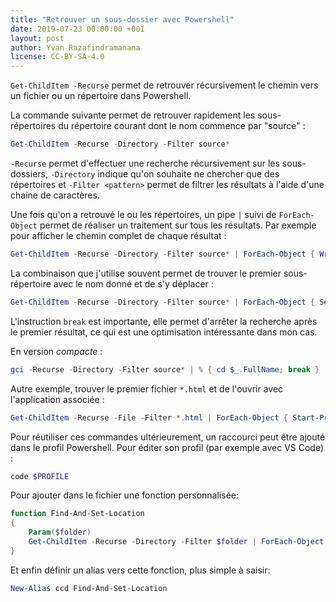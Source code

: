 ```yaml
---
title: "Retrouver un sous-dossier avec Powershell"
date: 2019-07-23 00:00:00 +001
layout: post
author: Yvan Razafindramanana
license: CC-BY-SA-4.0
---
```


`Get-ChildItem -Recurse` permet de retrouver récursivement le chemin vers un fichier
ou un répertoire dans Powershell.

<!--more-->

La commande suivante permet de retrouver rapidement les sous-répertoires du
répertoire courant dont le nom commence par "source" :

```powershell
Get-ChildItem -Recurse -Directory -Filter source*
```

`-Recurse` permet d'effectuer une recherche récursivement sur les sous-dossiers,
`-Directory` indique qu'on souhaite ne chercher que des répertoires
et `-Filter <pattern>` permet de filtrer les résultats à l'aide d'une
chaine de caractères.

Une fois qu'on a retrouvé le ou les répertoires, un pipe `|` suivi
de `ForEach-Object` permet de réaliser un traitement sur tous
les résultats. Par exemple pour afficher le chemin complet 
de chaque résultat :

```powershell
Get-ChildItem -Recurse -Directory -Filter source* | ForEach-Object { Write-Host $_.FullName }
```

La combinaison que j'utilise souvent permet de trouver le premier
sous-répertoire avec le nom donné et de s'y déplacer :

```powershell
Get-ChildItem -Recurse -Directory -Filter source* | ForEach-Object { Set-Location $_.FullName; break }
```

L'instruction `break` est importante, elle permet d'arrêter la recherche
après le premier résultat, ce qui est une optimisation intéressante
dans mon cas.

En version *compacte* :

```powershell
gci -Recurse -Directory -Filter source* | % { cd $_.FullName; break }
```

Autre exemple, trouver le premier fichier `*.html` et de l'ouvrir avec
l'application associée :

```powershell
Get-ChildItem -Recurse -File -Filter *.html | ForEach-Object { Start-Process $_; break }
```

Pour réutiliser ces commandes ultérieurement, un raccourci peut être ajouté
dans le profil Powershell. Pour éditer son profil (par exemple avec VS Code) :

```powershell
code $PROFILE
```

Pour ajouter dans le fichier une fonction personnalisée:

```powershell
function Find-And-Set-Location
{
    Param($folder)
    Get-ChildItem -Recurse -Directory -Filter $folder | ForEach-Object { Set-Location $_.FullName; break }    
}
```

Et enfin définir un alias vers cette fonction, plus simple à saisir:

```powershell
New-Alias ccd Find-And-Set-Location
```
